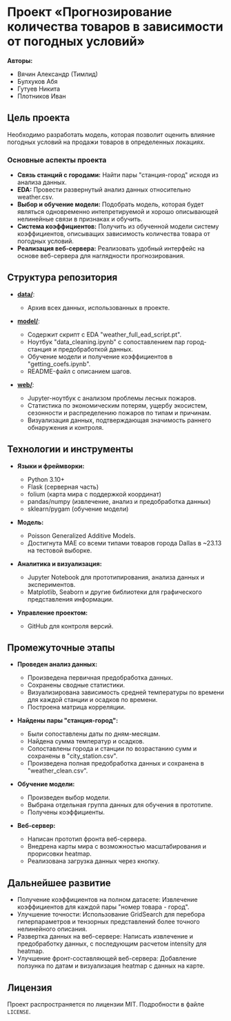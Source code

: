 # Проект «Прогнозирование количества товаров в зависимости от погодных условий»

**Авторы:**  
- Вячин Александр (Тимлид)  
- Булхуков Абя
- Гутуев Никита 
- Плотников Иван

## Цель проекта

Необходимо разработать модель, которая позволит оценить влияние погодных условий на продажи товаров в определенных локациях.

### Основные аспекты проекта

- **Связь станций с городами:** Найти пары "станция-город" исходя из анализа данных.
- **EDA:** Провести развернутый анализ данных относительно weather.csv.
- **Выбор и обучение модели:** Подобрать модель, которая будет являться одновременно интепретируемой и хорошо описывающей нелинейные связи в признаках и обучить.
- **Система коэффициентов:** Получить из обученной модели систему коэффициентов, описыващих зависимость количества товара от погодных условий.
- **Реализация веб-сервера:** Реализовать удобный интерфейс на основе веб-сервера для наглядности прогнозирования.

## Структура репозитория

- [**data/**](./data/):
  - Архив всех данных, использованных в проекте.

- [**model/**](./analysis/):
  - Содержит скрипт с EDA "weather_full_ead_script.pt".
  - Ноутбук "data_cleaning.ipynb" с сопоставлением пар город-станция и предобработкой данных.
  - Обучение модели и получение коэффициентов в "getting_coefs.ipynb".
  - README-файл с описанием шагов.

- [**web/**](./web/):
  - Jupyter-ноутбук с анализом проблемы лесных пожаров.
  - Статистика по экономическим потерям, ущербу экосистем, сезонности и распределению пожаров по типам и причинам.
  - Визуализация данных, подтверждающая значимость раннего обнаружения и контроля.

## Технологии и инструменты

- **Языки и фреймворки:**  
  - Python 3.10+  
  - Flask (серверная часть)
  - folium (карта мира с поддержкой координат)
  - pandas/numpy (извлечение, анализ и предобработка данных)
  - sklearn/pygam (обучение модели)
  
- **Модель:**  
  - Poisson Generalized Additive Models.
  - Достигнута MAE со всеми типами товаров города Dallas в ~23.13 на тестовой выборке.

- **Аналитика и визуализация:**  
  - Jupyter Notebook для прототипирования, анализа данных и экспериментов.
  - Matplotlib, Seaborn и другие библиотеки для графического представления информации.

- **Управление проектом:**  
  - GitHub для контроля версий.

## Промежуточные этапы

- **Проведен анализ данных:**  
  - Произведена первичная предобработка данных.
  - Сохранены сводные статистики.
  - Визуализирована зависимость средней температуры по времени для каждой станции и осадков по времени.
  - Построена матрица корреляции.
    
- **Найдены пары "станция-город":**
  - Были сопоставлены даты по дням-месяцам.
  - Найдена сумма температур и осадков.
  - Сопоставлены города и станции по возрастанию сумм и сохранены в "city_station.csv".
  - Произведена полная предобработка данных и сохранена в "weather_clean.csv".

- **Обучение модели:**  
  - Произведен выбор модели.
  - Выбрана отдельная группа данных для обучения в прототипе.
  - Получены коэффициенты.

- **Веб-сервер:**  
  - Написан прототип фронта веб-сервера.
  - Внедрена карты мира с возможностью масштабирования и прорисовки heatmap.
  - Реализована загрузка данных через кнопку.

## Дальнейшее развитие

- Получение коэффициентов на полном датасете: Извлечение коэффициентов для каждой пары "номер товара - город".
- Улучшение точности: Использование GridSearch для перебора гиперпараметров и тензорных представлений более точного нелинейного описания.
- Развертка данных на веб-сервере: Написать извлечение и предобработку данных, с последующим расчетом intensity для heatmap.
- Улучшение фронт-составляющей веб-сервера: Добавление ползунка по датам и визуализация heatmap с данных на карте.

## Лицензия

Проект распространяется по лицензии MIT. Подробности в файле `LICENSE`.

